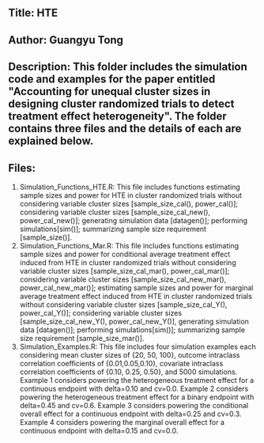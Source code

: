 ## Title: HTE
## Author: Guangyu Tong
## Description: This folder includes the simulation code and examples for the paper entitled "Accounting for unequal cluster sizes in designing cluster randomized trials to detect treatment effect heterogeneity". The folder contains three files and the details of each are explained below.

## Files:
  1. Simulation_Functions_HTE.R: This file includes functions estimating sample sizes and power for HTE in cluster randomized trials without considering variable cluster sizes [sample_size_cal(), power_cal()]; considering variable cluster sizes [sample_size_cal_new(), power_cal_new()]; generating simulation data [datagen()]; performing simulations[sim()]; summarizing sample size requirement [sample_size()]. 
  2. Simulation_Functions_Mar.R: This file includes functions estimating sample sizes and power for conditional average treatment effect induced from HTE in cluster randomized trials without considering variable cluster sizes [sample_size_cal_mar(), power_cal_mar()]; considering variable cluster sizes [sample_size_cal_new_mar(), power_cal_new_mar()]; estimating sample sizes and power for marginal average treatment effect induced from HTE in cluster randomized trials without considering variable cluster sizes [sample_size_cal_Y(), power_cal_Y()]; considering variable cluster sizes [sample_size_cal_new_Y(), power_cal_new_Y()], generating simulation data [datagen()]; performing simulations[sim()]; summarizing sample size requirement [sample_size_mar()].
  3. Simulation_Examples.R: This file includes four simulation examples each considering mean cluster sizes of {20, 50, 100}, outcome intraclass correlation coefficients of {0.01,0.05,0.10}, covariate intraclass correlation coefficients of {0.10, 0.25, 0.50}, and 5000 simulations. 
      Example 1 considers powering the heterogeneous treatment effect for a continuous endpoint with delta=0.10 and cv=0.0. 
      Example 2 considers powering the heterogeneous treatment effect for a binary endpoint with delta=0.45 and cv=0.6. 
      Example 3 considers powering the conditional overall effect for a continuous endpoint with delta=0.25 and cv=0.3.
      Example 4 considers powering the marginal overall effect for a continuous endpoint with delta=0.15 and cv=0.0.
